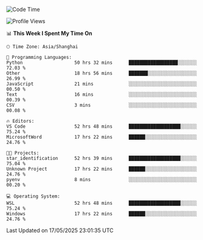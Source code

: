 <!--START_SECTION:waka-->
![Code Time](http://img.shields.io/badge/Code%20Time-2%2C874%20hrs%205%20mins-blue)

![Profile Views](http://img.shields.io/badge/Profile%20Views-0-blue)

📊 **This Week I Spent My Time On** 

```text
🕑︎ Time Zone: Asia/Shanghai

💬 Programming Languages: 
Python                   50 hrs 32 mins      ██████████████████░░░░░░░   72.03 % 
Other                    18 hrs 56 mins      ███████░░░░░░░░░░░░░░░░░░   26.99 % 
JavaScript               21 mins             ░░░░░░░░░░░░░░░░░░░░░░░░░   00.50 % 
Text                     16 mins             ░░░░░░░░░░░░░░░░░░░░░░░░░   00.39 % 
CSV                      3 mins              ░░░░░░░░░░░░░░░░░░░░░░░░░   00.08 % 

🔥 Editors: 
VS Code                  52 hrs 48 mins      ███████████████████░░░░░░   75.24 % 
MicrosoftWord            17 hrs 22 mins      ██████░░░░░░░░░░░░░░░░░░░   24.76 % 

🐱‍💻 Projects: 
star_identification      52 hrs 39 mins      ███████████████████░░░░░░   75.04 % 
Unknown Project          17 hrs 22 mins      ██████░░░░░░░░░░░░░░░░░░░   24.76 % 
pyenv                    8 mins              ░░░░░░░░░░░░░░░░░░░░░░░░░   00.20 % 

💻 Operating System: 
WSL                      52 hrs 48 mins      ███████████████████░░░░░░   75.24 % 
Windows                  17 hrs 22 mins      ██████░░░░░░░░░░░░░░░░░░░   24.76 % 
```


 Last Updated on 17/05/2025 23:01:35 UTC
<!--END_SECTION:waka-->